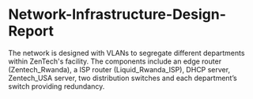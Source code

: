# Network-Infrastructure-Design-Report
The network is designed with VLANs to segregate different departments within ZenTech's facility. The components include an edge router (Zentech_Rwanda), a ISP router (Liquid_Rwanda_ISP), DHCP server, Zentech_USA server, two distribution switches and each department’s switch providing redundancy.
